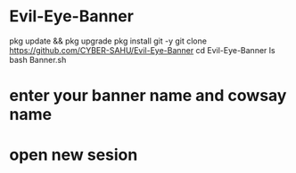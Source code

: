 # Evil-Eye-Banner
pkg update && pkg upgrade
pkg install git -y
git clone https://github.com/CYBER-SAHU/Evil-Eye-Banner
cd Evil-Eye-Banner
ls
bash Banner.sh

# enter your banner name and cowsay name
# open new sesion
